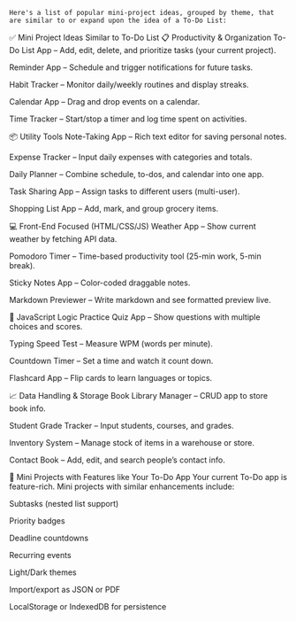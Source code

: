     Here's a list of popular mini-project ideas, grouped by theme, that are similar to or expand upon the idea of a To-Do List:

✅ Mini Project Ideas Similar to To-Do List
📋 Productivity & Organization
To-Do List App – Add, edit, delete, and prioritize tasks (your current project).

Reminder App – Schedule and trigger notifications for future tasks.

Habit Tracker – Monitor daily/weekly routines and display streaks.

Calendar App – Drag and drop events on a calendar.

Time Tracker – Start/stop a timer and log time spent on activities.

📦 Utility Tools
Note-Taking App – Rich text editor for saving personal notes.

Expense Tracker – Input daily expenses with categories and totals.

Daily Planner – Combine schedule, to-dos, and calendar into one app.

Task Sharing App – Assign tasks to different users (multi-user).

Shopping List App – Add, mark, and group grocery items.

💻 Front-End Focused (HTML/CSS/JS)
Weather App – Show current weather by fetching API data.

Pomodoro Timer – Time-based productivity tool (25-min work, 5-min break).

Sticky Notes App – Color-coded draggable notes.

Markdown Previewer – Write markdown and see formatted preview live.

🧠 JavaScript Logic Practice
Quiz App – Show questions with multiple choices and scores.

Typing Speed Test – Measure WPM (words per minute).

Countdown Timer – Set a time and watch it count down.

Flashcard App – Flip cards to learn languages or topics.

📈 Data Handling & Storage
Book Library Manager – CRUD app to store book info.

Student Grade Tracker – Input students, courses, and grades.

Inventory System – Manage stock of items in a warehouse or store.

Contact Book – Add, edit, and search people’s contact info.

🧩 Mini Projects with Features like Your To-Do App
Your current To-Do app is feature-rich. Mini projects with similar enhancements include:

Subtasks (nested list support)

Priority badges

Deadline countdowns

Recurring events

Light/Dark themes

Import/export as JSON or PDF

LocalStorage or IndexedDB for persistence


